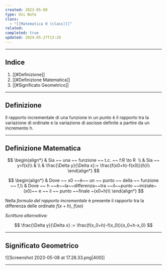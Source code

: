 ```yaml
---
created: 2023-05-08
type: Uni Note
class:
  - "[[Matematica 0 (class)]]"
related: 
completed: true
updated: 2024-05-27T13:29
---
```

---
## Indice
1. [[#Definizione]]
2. [[#Definizione Matematica]]
3. [[#Significato Geometrico]]

---
## Definizione
Il rapporto incrementale di una funzione in un punto è il rapporto tra la variazione di ordinate e la variazione di ascisse definite a partire da un incremento h.

---
## Definizione Matematica

$$ 
\begin{align*}
& Sia ~~ una ~~ funzione ~~ t.c. ~~ f:R \to R  \\ 
& Sia ~~ y=f(x)\\
& \\
& \frac{\Delta y}{\Delta x}:= \frac{f(x0+h)-f(x0)}{h}\\
\end{align*} 
$$

$$ 
\begin{align*}
& Dove ~~ x0 ~~è~~ un ~~ punto ~~ della ~~ funzione ~~ f,\\ 
& Dove ~~ h ~~è~~la~~differenza~~tra ~~il~~punto ~~iniziale~(x0)~~ e ~~ il ~~ punto ~~finale ~(x0+h)\\
\end{align*} 
$$

Nella *formula del rapporto incrementale* è presente il rapporto tra la differenza delle ordinate $f(x+h)$, $f(xo)$

*Scrittura alternativa:*

$$ \frac{\Delta y}{\Delta x} := \frac{f(x_0+h)-f(x_0)}{x_0+h-x_0} $$

---
## Significato Geometrico

![[Screenshot 2023-05-08 at 17.28.33.png|400]]

---